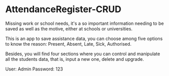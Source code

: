 # AttendanceRegister-CRUD
 
Missing work or school needs, it's a so important information needing to be saved as well as the motive, either at schools or universities.

This is an app to save assistance data, you can choose among five options to know the reason:  Present, Absent, Late, Sick, Authorised.

Besides, you will find four sections where you can control and manipulate all the students data, that is, input a new one, delete and upgrade.

User: Admin
Password: 123
